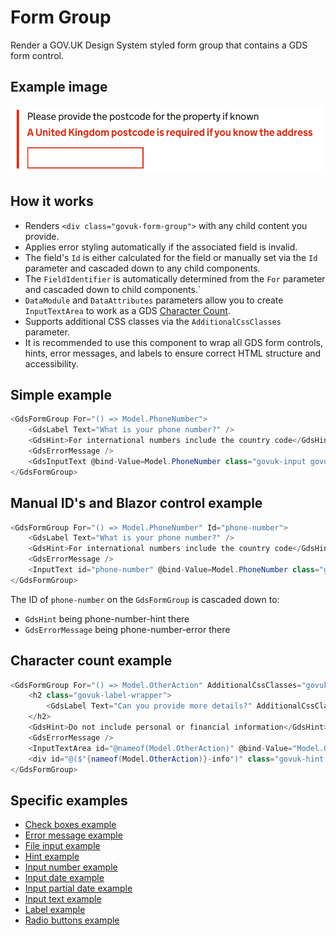 # Form Group

Render a GOV.UK Design System styled form group that contains a GDS form control.

## Example image

![Form group example](FormGroup.png)

## How it works

- Renders `<div class="govuk-form-group">` with any child content you provide.
- Applies error styling automatically if the associated field is invalid.
- The field's `Id` is either calculated for the field or manually set via the `Id` parameter and cascaded down to any child components.
- The `FieldIdentifier` is automatically determined from the `For` parameter and cascaded down to child components.`
- `DataModule` and `DataAttributes` parameters allow you to create `InputTextArea` to work as a GDS [Character Count](https://design-system.service.gov.uk/components/character-count/).
- Supports additional CSS classes via the `AdditionalCssClasses` parameter.
- It is recommended to use this component to wrap all GDS form controls, hints, error messages, and labels to ensure correct HTML structure and accessibility.

## Simple example

```csharp
<GdsFormGroup For="() => Model.PhoneNumber">
    <GdsLabel Text="What is your phone number?" />
    <GdsHint>For international numbers include the country code</GdsHint>
    <GdsErrorMessage />
    <GdsInputText @bind-Value=Model.PhoneNumber class="govuk-input govuk-input--width-50" />
</GdsFormGroup>
```

## Manual ID's and Blazor control example

```csharp
<GdsFormGroup For="() => Model.PhoneNumber" Id="phone-number">
    <GdsLabel Text="What is your phone number?" />
    <GdsHint>For international numbers include the country code</GdsHint>
    <GdsErrorMessage />
    <InputText id="phone-number" @bind-Value=Model.PhoneNumber class="govuk-input govuk-input--width-50" aria-describedby="phone-number-hint phone-number-error" />
</GdsFormGroup>
```

The ID of `phone-number` on the `GdsFormGroup` is cascaded down to:
- `GdsHint` being phone-number-hint there
- `GdsErrorMessage` being phone-number-error there

## Character count example

```csharp
<GdsFormGroup For="() => Model.OtherAction" AdditionalCssClasses="govuk-character-count govuk-!-margin-top-4" DataModule="govuk-character-count" DataMaxLength="100">
    <h2 class="govuk-label-wrapper">
        <GdsLabel Text="Can you provide more details?" AdditionalCssClasses="govuk-label--m" />
    </h2>
    <GdsHint>Do not include personal or financial information</GdsHint>
    <GdsErrorMessage />
    <InputTextArea id="@nameof(Model.OtherAction)" @bind-Value="Model.OtherAction" class="govuk-textarea govuk-js-character-count" rows="5" />
    <div id="@($"{nameof(Model.OtherAction)}-info")" class="govuk-hint govuk-character-count__message">You can enter up to 100 characters</div>
</GdsFormGroup>
```

## Specific examples

- [Check boxes example](Checkboxes.md)
- [Error message example](ErrorMessage.md)
- [File input example](FileInput.md)
- [Hint example](Hint.md)
- [Input number example](InputNumber.md)
- [Input date example](InputDate.md)
- [Input partial date example](InputPartialDate.md)
- [Input text example](InputText.md)
- [Label example](Label.md)
- [Radio buttons example](Radios.md)
